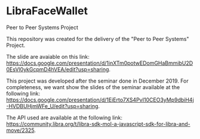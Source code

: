 # LibraFaceWallet
Peer to Peer Systems Project

This repository was created for the delivery of the "Peer to Peer Systems" Project.

The slide are avaiable on this link: 
https://docs.google.com/presentation/d/1inXTm0potwEDomGHaBmmibU2D0EsVl0ykGcpmD4hVEA/edit?usp=sharing.

This project was developed after the seminar done in December 2019. For completeness, we want show the slides of the seminar available at the following link:
https://docs.google.com/presentation/d/1EiErto7XS4PvI10CEO3yMp9dbiH4j-HVDBUHjmWFe_U/edit?usp=sharing.

The API used are available at the following link: 
https://community.libra.org/t/libra-sdk-mol-a-javascript-sdk-for-libra-and-move/2325.
